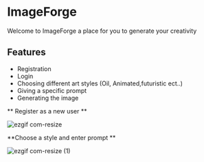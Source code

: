 # ImageForge

Welcome to ImageForge a place for you to generate your creativity 

## **Features**

  - Registration
  - Login
  - Choosing different art styles (Oil, Animated,futuristic ect..)
  - Giving a specific prompt
  - Generating the image

**    Register as a new user **

![ezgif com-resize](https://github.com/illia1383/imageGeneratorApp/assets/122395038/d7fdfc26-f7f9-414d-b350-e0041c75d7f4)


**Choose a style and enter prompt **

![ezgif com-resize (1)](https://github.com/illia1383/imageGeneratorApp/assets/122395038/56890f9b-413a-47f3-8759-4f0104917d51)







